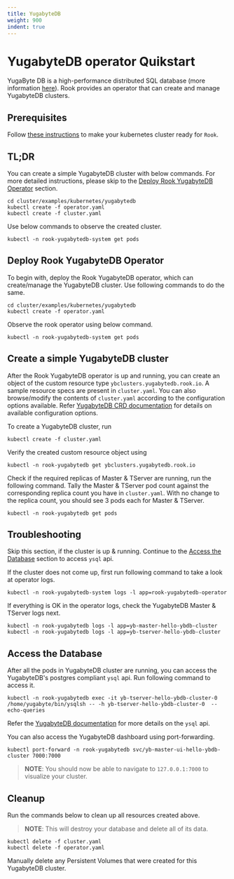 ```yaml
---
title: YugabyteDB
weight: 900
indent: true
---
```


# YugabyteDB operator Quikstart

YugaByte DB is a high-performance distributed SQL database (more information [here](https://docs.yugabyte.com/latest/introduction/)). Rook provides an operator that can create and manage YugabyteDB clusters.

## Prerequisites

Follow [these instructions](k8s-pre-reqs.md) to make your kubernetes cluster ready for `Rook`.

## TL;DR

You can create a simple YugabyteDB cluster with below commands. For more detailed instructions, please skip to the [Deploy Rook YugabyteDB Operator](#Deploy-Rook-YugabyteDB-Operator) section.

```console
cd cluster/examples/kubernetes/yugabytedb
kubectl create -f operator.yaml
kubectl create -f cluster.yaml
```

Use below commands to observe the created cluster.

```console
kubectl -n rook-yugabytedb-system get pods
```

## Deploy Rook YugabyteDB Operator

To begin with, deploy the Rook YugabyteDB operator, which can create/manage the YugabyteDB cluster. Use following commands to do the same.

```console
cd cluster/examples/kubernetes/yugabytedb
kubectl create -f operator.yaml
```

Observe the rook operator using below command.

```console
kubectl -n rook-yugabytedb-system get pods
```

## Create a simple YugabyteDB cluster

After the Rook YugabyteDB operator is up and running, you can create an object of the custom resource type `ybclusters.yugabytedb.rook.io`. A sample resource specs are present in `cluster.yaml`. You can also browse/modify the contents of `cluster.yaml` according to the configuration options available. Refer [YugabyteDB CRD documentation](yugabytedb-cluster-crd.md) for details on available configuration options.

To create a YugabyteDB cluster, run

```console
kubectl create -f cluster.yaml
```

Verify the created custom resource object using

```console
kubectl -n rook-yugabytedb get ybclusters.yugabytedb.rook.io
```

Check if the required replicas of Master & TServer are running, run the following command. Tally the Master & TServer pod count against the corresponding replica count you have in `cluster.yaml`. With no change to the replica count, you should see 3 pods each for Master & TServer.

```console
kubectl -n rook-yugabytedb get pods
```

## Troubleshooting

Skip this section, if the cluster is up & running. Continue to the [Access the Database](#access-the-database) section to access `ysql` api.

If the cluster does not come up, first run following command to take a look at operator logs.

```console
kubectl -n rook-yugabytedb-system logs -l app=rook-yugabytedb-operator
```

If everything is OK in the operator logs, check the YugabyteDB Master & TServer logs next.

```console
kubectl -n rook-yugabytedb logs -l app=yb-master-hello-ybdb-cluster
kubectl -n rook-yugabytedb logs -l app=yb-tserver-hello-ybdb-cluster
```

## Access the Database

After all the pods in YugabyteDB cluster are running, you can access the YugabyteDB's postgres compliant `ysql` api. Run following command to access it.

```console
kubectl -n rook-yugabytedb exec -it yb-tserver-hello-ybdb-cluster-0 /home/yugabyte/bin/ysqlsh -- -h yb-tserver-hello-ybdb-cluster-0  --echo-queries
```

Refer the [YugabyteDB documentation](https://docs.yugabyte.com/latest/quick-start/explore-ysql/#kubernetes) for more details on the `ysql` api.

You can also access the YugabyteDB dashboard using port-forwarding.

```console
kubectl port-forward -n rook-yugabytedb svc/yb-master-ui-hello-ybdb-cluster 7000:7000
```

> **NOTE**: You should now be able to navigate to `127.0.0.1:7000` to visualize your cluster.

## Cleanup

Run the commands below to clean up all resources created above.

> **NOTE**: This will destroy your database and delete all of its data.

```console
kubectl delete -f cluster.yaml
kubectl delete -f operator.yaml
```

Manually delete any Persistent Volumes that were created for this YugabyteDB cluster.
